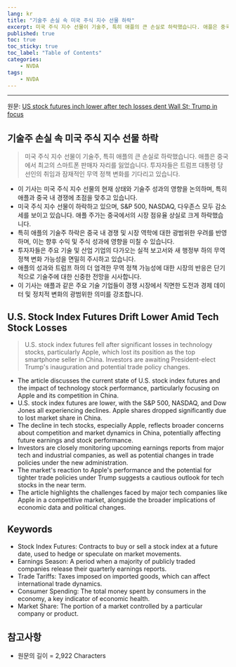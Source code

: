 ```yaml
---
lang: kr
title: "기술주 손실 속 미국 주식 지수 선물 하락"
excerpt: 미국 주식 지수 선물이 기술주, 특히 애플의 큰 손실로 하락했습니다. 애플은 중국에서 최고의 스마트폰 판매자 자리를 잃었습니다. 투자자들은 트럼프 대통령 당선인의 취임과 잠재적인 무역 정책 변화를 기다리고 있습니다.
published: true
toc: true
toc_sticky: true
toc_label: "Table of Contents"
categories:
    - NVDA
tags:
    - NVDA
---
```


---

  원문: [US stock futures inch lower after tech losses dent Wall St; Trump in focus](https://www.investing.com/news/stock-market-news/us-stock-futures-inch-lower-after-tech-losses-dent-wall-st-trump-in-focus-3817933)

## 기술주 손실 속 미국 주식 지수 선물 하락

> 미국 주식 지수 선물이 기술주, 특히 애플의 큰 손실로 하락했습니다. 애플은 중국에서 최고의 스마트폰 판매자 자리를 잃었습니다. 투자자들은 트럼프 대통령 당선인의 취임과 잠재적인 무역 정책 변화를 기다리고 있습니다.


- 이 기사는 미국 주식 지수 선물의 현재 상태와 기술주 성과의 영향을 논의하며, 특히 애플과 중국 내 경쟁에 초점을 맞추고 있습니다.
- 미국 주식 지수 선물이 하락하고 있으며, S&P 500, NASDAQ, 다우존스 모두 감소세를 보이고 있습니다. 애플 주가는 중국에서의 시장 점유율 상실로 크게 하락했습니다.
- 특히 애플의 기술주 하락은 중국 내 경쟁 및 시장 역학에 대한 광범위한 우려를 반영하며, 이는 향후 수익 및 주식 성과에 영향을 미칠 수 있습니다.
- 투자자들은 주요 기술 및 산업 기업의 다가오는 실적 보고서와 새 행정부 하의 무역 정책 변화 가능성을 면밀히 주시하고 있습니다.
- 애플의 성과와 트럼프 하의 더 엄격한 무역 정책 가능성에 대한 시장의 반응은 단기적으로 기술주에 대한 신중한 전망을 시사합니다.
- 이 기사는 애플과 같은 주요 기술 기업들이 경쟁 시장에서 직면한 도전과 경제 데이터 및 정치적 변화의 광범위한 의미를 강조합니다.

## U.S. Stock Index Futures Drift Lower Amid Tech Stock Losses

> U.S. stock index futures fell after significant losses in technology stocks, particularly Apple, which lost its position as the top smartphone seller in China. Investors are awaiting President-elect Trump's inauguration and potential trade policy changes.


- The article discusses the current state of U.S. stock index futures and the impact of technology stock performance, particularly focusing on Apple and its competition in China.
- U.S. stock index futures are lower, with the S&P 500, NASDAQ, and Dow Jones all experiencing declines. Apple shares dropped significantly due to lost market share in China.
- The decline in tech stocks, especially Apple, reflects broader concerns about competition and market dynamics in China, potentially affecting future earnings and stock performance.
- Investors are closely monitoring upcoming earnings reports from major tech and industrial companies, as well as potential changes in trade policies under the new administration.
- The market's reaction to Apple's performance and the potential for tighter trade policies under Trump suggests a cautious outlook for tech stocks in the near term.
- The article highlights the challenges faced by major tech companies like Apple in a competitive market, alongside the broader implications of economic data and political changes.

## Keywords

- Stock Index Futures: Contracts to buy or sell a stock index at a future date, used to hedge or speculate on market movements.
- Earnings Season: A period when a majority of publicly traded companies release their quarterly earnings reports.
- Trade Tariffs: Taxes imposed on imported goods, which can affect international trade dynamics.
- Consumer Spending: The total money spent by consumers in the economy, a key indicator of economic health.
- Market Share: The portion of a market controlled by a particular company or product.

## 참고사항

- 원문의 길이 = 2,922 Characters

